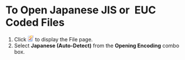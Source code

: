 # To Open Japanese JIS or  EUC Coded Files

1. Click ![Properties for Current Configuration](../../images/properties.gif)
to display the File page.
2. Select **Japanese (Auto-Detect)** from the **Opening Encoding**
combo box.